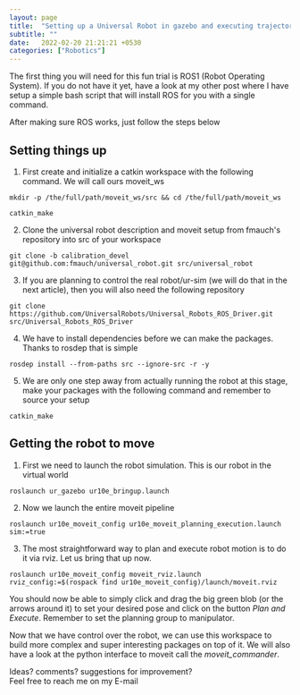```yaml
---
layout: page
title:  "Setting up a Universal Robot in gazebo and executing trajectories with moveit"
subtitle: ""
date:   2022-02-20 21:21:21 +0530
categories: ["Robotics"]
---
```


The first thing you will need for this fun trial is ROS1 (Robot Operating System). If you do not have it yet, have a look at my other post where I have setup a simple bash script that will install ROS for you with a single command.

After making sure ROS works, just follow the steps below

## Setting things up

1. First create and initialize a catkin workspace with the following command. We will call ours moveit_ws  
```
mkdir -p /the/full/path/moveit_ws/src && cd /the/full/path/moveit_ws
```
```
catkin_make
```

2. Clone the universal robot description and moveit setup from fmauch's repository into src of your workspace 
```
git clone -b calibration_devel git@github.com:fmauch/universal_robot.git src/universal_robot
```

3. If you are planning to control the real robot/ur-sim (we will do that in the next article), then you will also need the following repository  
```
git clone https://github.com/UniversalRobots/Universal_Robots_ROS_Driver.git src/Universal_Robots_ROS_Driver
```

4. We have to install dependencies before we can make the packages. Thanks to rosdep that is simple  
```
rosdep install --from-paths src --ignore-src -r -y
```

5. We are only one step away from actually running the robot at this stage, make your packages with the following command and remember to source your setup
```
catkin_make
```

## Getting the robot to move

1. First we need to launch the robot simulation. This is our robot in the virtual world  
```
roslaunch ur_gazebo ur10e_bringup.launch
```

2. Now we launch the entire moveit pipeline
```
roslaunch ur10e_moveit_config ur10e_moveit_planning_execution.launch sim:=true
```

3. The most straightforward way to plan and execute robot motion is to do it via rviz. Let us bring that up now.
```
roslaunch ur10e_moveit_config moveit_rviz.launch rviz_config:=$(rospack find ur10e_moveit_config)/launch/moveit.rviz
```

You should now be able to simply click and drag the big green blob (or the arrows around it) to set your desired pose and click on the button *Plan and Execute*. Remember to set the planning group to manipulator.

Now that we have control over the robot, we can use this workspace to build more complex and super interesting packages on top of it. We will also have a look at the python interface to moveit call the *moveit_commander*.



Ideas? comments? suggestions for improvement?   
Feel free to reach me on my E-mail
